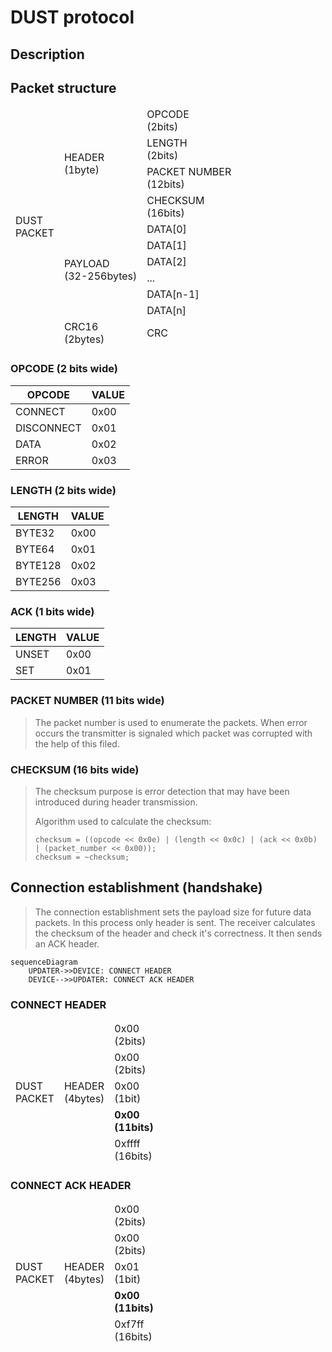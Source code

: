# DUST protocol

## Description

## Packet structure

<table class="tg"><thead>
  <tr>
    <td class="tg-wa1i" rowspan="11">DUST<br>PACKET</td>
    <td class="tg-uzvj" rowspan="4">HEADER<br>(1byte)</td>
    <td class="tg-7btt">OPCODE<br>(2bits)</td>
  </tr>
  <tr>
    <td class="tg-7btt">LENGTH<br>(2bits)</td>
  </tr>
  <tr>
    <td class="tg-7btt">PACKET NUMBER<br>(12bits)</td>
  </tr>
  <tr>
    <td class="tg-7btt">CHECKSUM<br>(16bits)</td>
  </tr>
  <tr>
    <td class="tg-wa1i" rowspan="6">PAYLOAD<br>(32-256bytes)</td>
    <td class="tg-wa1i">DATA[0]</td>
  </tr>
  <tr>
    <td class="tg-wa1i">DATA[1]</td>
  </tr>
  <tr>
    <td class="tg-wa1i">DATA[2]</td>
  </tr>
  <tr>
    <td class="tg-wa1i">...</td>
  </tr>
  <tr>
    <td class="tg-wa1i">DATA[n-1]</td>
  </tr>
  <tr>
    <td class="tg-wa1i">DATA[n]</td>
  </tr>
  <tr>
    <td class="tg-wa1i">CRC16<br>(2bytes)</td>
    <td class="tg-wa1i">CRC</td>
  </tr></thead>
</table>

### OPCODE (2 bits wide)

| OPCODE     | VALUE |
|------------|-------|
| CONNECT    | 0x00  |
| DISCONNECT | 0x01  |
| DATA       | 0x02  |
| ERROR      | 0x03  |

### LENGTH (2 bits wide)

| LENGTH     | VALUE |
|------------|-------|
| BYTE32     | 0x00  |
| BYTE64     | 0x01  |
| BYTE128    | 0x02  |
| BYTE256    | 0x03  |

### ACK (1 bits wide)

| LENGTH     | VALUE |
|------------|-------|
| UNSET      | 0x00  |
| SET        | 0x01  |

### PACKET NUMBER (11 bits wide)

> The packet number is used to enumerate the packets. When error occurs the transmitter is signaled which
> packet was corrupted with the help of this filed.

### CHECKSUM (16 bits wide)

> The checksum purpose is error detection that may have been introduced during header transmission.
>
> Algorithm used to calculate the checksum:
>
> ``` code
> checksum = ((opcode << 0x0e) | (length << 0x0c) | (ack << 0x0b) | (packet_number << 0x00));
> checksum = ~checksum;
> ```

## Connection establishment (handshake)

> The connection establishment sets the payload size for future data packets. In this process only header is sent.
> The receiver calculates the checksum of the header and check it's correctness. It then sends an ACK header.

```mermaid
sequenceDiagram
    UPDATER->>DEVICE: CONNECT HEADER
    DEVICE-->>UPDATER: CONNECT ACK HEADER
```

### CONNECT HEADER

<table class="tg"><thead>
  <tr>
    <td class="tg-uzvj" rowspan="5">DUST<br>PACKET</td>
    <td class="tg-uzvj" rowspan="5">HEADER<br>(4bytes)</td>
    <td class="tg-7btt">0x00<br>(2bits)</td>
  </tr>
  <tr>
    <td class="tg-7btt">0x00<br>(2bits)</td>
  </tr>
  <tr>
    <td class="tg-7btt">0x00<br>(1bit)</td>
  </tr>
  <tr>
    <td class="tg-nrix"><span style="font-weight:bold">0x00</span><br><span style="font-weight:bold">(11bits)</span></td>
  </tr>
  <tr>
    <td class="tg-7btt">0xffff<br>(16bits)</td>
  </tr></thead>
</table>

### CONNECT ACK HEADER

<table class="tg"><thead>
  <tr>
    <td class="tg-uzvj" rowspan="5">DUST<br>PACKET</td>
    <td class="tg-uzvj" rowspan="5">HEADER<br>(4bytes)</td>
    <td class="tg-7btt">0x00<br>(2bits)</td>
  </tr>
  <tr>
    <td class="tg-7btt">0x00<br>(2bits)</td>
  </tr>
  <tr>
    <td class="tg-7btt">0x01<br>(1bit)</td>
  </tr>
  <tr>
    <td class="tg-nrix"><span style="font-weight:bold">0x00</span><br><span style="font-weight:bold">(11bits)</span></td>
  </tr>
  <tr>
    <td class="tg-7btt">0xf7ff<br>(16bits)</td>
  </tr></thead>
</table>